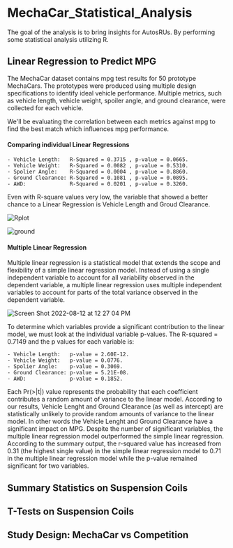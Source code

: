 # MechaCar_Statistical_Analysis

The goal of the analysis is to bring insights for AutosRUs. By performing some statistical analysis utilizing R.


## Linear Regression to Predict MPG

  The MechaCar dataset contains mpg test results for 50 prototype MechaCars. The prototypes were produced using multiple design specifications to identify ideal vehicle performance. Multiple metrics, such as vehicle length, vehicle weight, spoiler angle, and ground clearance, were collected for each vehicle.
  
  We'll be evaluating the correlation between each metrics against mpg to find the best match which influences mpg performance.

#### Comparing individual Linear Regressions

    - Vehicle Length:   R-Squared = 0.3715 , p-value = 0.0665.
    - Vehicle Weight:   R-Squared = 0.0082 , p-value = 0.5310.
    - Spolier Angle:    R-Squared = 0.0004 , p-value = 0.8860.
    - Ground Clearance: R-Squared = 0.1081 , p-value = 0.0895.
    - AWD:              R-Squared = 0.0201 , p-value = 0.3260.
    
 Even with R-square values very low, the variable that showed a better chance to a Linear Regression is Vehicle Length and Groud Clearance. 
 
![Rplot](https://user-images.githubusercontent.com/103459820/184396366-b06f6928-f461-410a-8b34-b14c53710265.png)

![ground](https://user-images.githubusercontent.com/103459820/184396410-2ed8bf2e-4dc2-4331-8f78-46bc5c082a1b.png)

#### Multiple Linear Regression

  Multiple linear regression is a statistical model that extends the scope and flexibility of a simple linear regression model. Instead of using a single independent variable to account for all variability observed in the dependent variable, a multiple linear regression uses multiple independent variables to account for parts of the total variance observed in the dependent variable.
  
  ![Screen Shot 2022-08-12 at 12 27 04 PM](https://user-images.githubusercontent.com/103459820/184396676-4ee63366-15ec-4684-b0da-b0c50eefbfa9.png)

 To determine which variables provide a significant contribution to the linear model, we must look at the individual variable p-values. 
 The R-squared = 0.7149 and the p values for each variable is:
 
    - Vehicle Length:   p-value = 2.60E-12.
    - Vehicle Weight:   p-value = 0.0776.
    - Spolier Angle:    p-value = 0.3069.
    - Ground Clearance: p-value = 5.21E-08.
    - AWD:              p-value = 0.1852.

  Each Pr(>|t|) value represents the probability that each coefficient contributes a random amount of variance to the linear model. According to our results, Vehicle Lenght and Ground Clearance (as well as intercept) are statistically unlikely to provide random amounts of variance to the linear model. In other words the Vehicle Lenght and Ground Clearance have a significant impact on MPG.
  Despite the number of significant variables, the multiple linear regression model outperformed the simple linear regression. According to the summary output, the r-squared value has increased from 0.31 (the highest single value) in the simple linear regression model to 0.71 in the multiple linear regression model while the p-value remained significant for two variables.


## Summary Statistics on Suspension Coils


## T-Tests on Suspension Coils


## Study Design: MechaCar vs Competition
